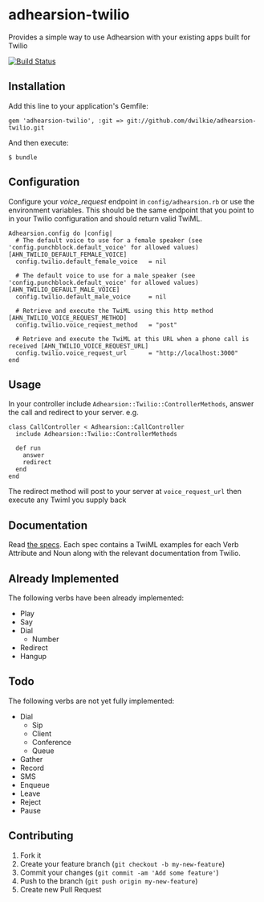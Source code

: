# adhearsion-twilio

Provides a simple way to use Adhearsion with your existing apps built for Twilio

[![Build Status](https://travis-ci.org/dwilkie/adhearsion-twilio.png)](https://travis-ci.org/dwilkie/adhearsion-twilio)

## Installation

Add this line to your application's Gemfile:

    gem 'adhearsion-twilio', :git => git://github.com/dwilkie/adhearsion-twilio.git

And then execute:

    $ bundle

## Configuration

Configure your *voice_request* endpoint in `config/adhearsion.rb` or use the environment variables.
This should be the same endpoint that you point to in your Twilio configuration and should return valid TwiML.

    Adhearsion.config do |config|
      # The default voice to use for a female speaker (see 'config.punchblock.default_voice' for allowed values) [AHN_TWILIO_DEFAULT_FEMALE_VOICE]
      config.twilio.default_female_voice   = nil

      # The default voice to use for a male speaker (see 'config.punchblock.default_voice' for allowed values) [AHN_TWILIO_DEFAULT_MALE_VOICE]
      config.twilio.default_male_voice     = nil

      # Retrieve and execute the TwiML using this http method [AHN_TWILIO_VOICE_REQUEST_METHOD]
      config.twilio.voice_request_method   = "post"

      # Retrieve and execute the TwiML at this URL when a phone call is received [AHN_TWILIO_VOICE_REQUEST_URL]
      config.twilio.voice_request_url      = "http://localhost:3000"
    end

## Usage

In your controller include `Adhearsion::Twilio::ControllerMethods`, answer the call and redirect to your server. e.g.

    class CallController < Adhearsion::CallController
      include Adhearsion::Twilio::ControllerMethods

      def run
        answer
        redirect
      end
    end

The redirect method will post to your server at `voice_request_url` then execute any Twiml you supply back

## Documentation

Read [the specs](https://github.com/dwilkie/adhearsion-twilio/tree/master/spec/adhearsion/twilio). Each spec contains a TwiML examples for each Verb Attribute and Noun along with the relevant documentation from Twilio.

## Already Implemented

The following verbs have been already implemented:

* Play
* Say
* Dial
    * Number
* Redirect
* Hangup

## Todo

The following verbs are not yet fully implemented:

* Dial
    * Sip
    * Client
    * Conference
    * Queue
* Gather
* Record
* SMS
* Enqueue
* Leave
* Reject
* Pause

## Contributing

1. Fork it
2. Create your feature branch (`git checkout -b my-new-feature`)
3. Commit your changes (`git commit -am 'Add some feature'`)
4. Push to the branch (`git push origin my-new-feature`)
5. Create new Pull Request
